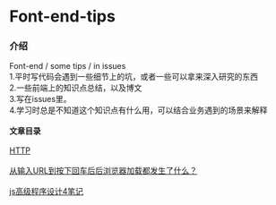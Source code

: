 # Font-end-tips
### 介绍
Font-end / some tips / in issues<br>
1.平时写代码会遇到一些细节上的坑，或者一些可以拿来深入研究的东西<br>
2.一些前端上的知识点总结，以及博文<br>
3.写在issues里。<br>
4.学习时总是不知道这个知识点有什么用，可以结合业务遇到的场景来解释
<br>
<br>
**文章目录**<br>
<br>
[HTTP](https://github.com/zhangjun620/Font-end-tips/issues?q=is%3Aopen+is%3Aissue+label%3AHTTP)
<br>
<br>
[从输入URL到按下回车后后浏览器加载都发生了什么？](https://github.com/zhangjun620/Font-end-tips/issues/3)<br>
<br>
[js高级程序设计4笔记]()
